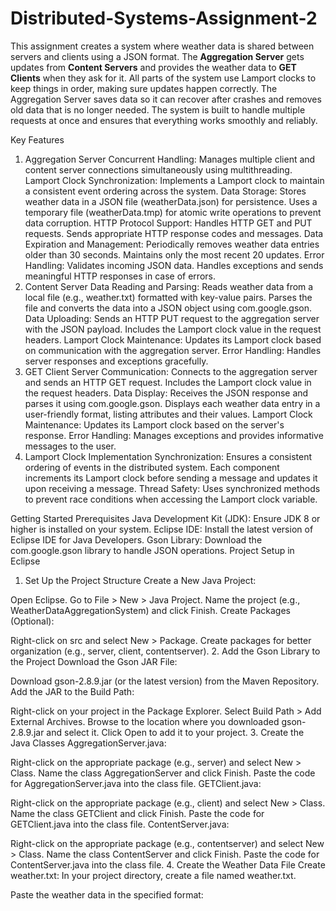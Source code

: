 # Distributed-Systems-Assignment-2

This assignment creates a system where weather data is shared between servers and clients using a JSON format. The **Aggregation Server** gets updates from **Content Servers** and provides the weather data to **GET Clients** when they ask for it. All parts of the system use Lamport clocks to keep things in order, making sure updates happen correctly. The Aggregation Server saves data so it can recover after crashes and removes old data that is no longer needed. The system is built to handle multiple requests at once and ensures that everything works smoothly and reliably.

Key Features

1. Aggregation Server
Concurrent Handling: Manages multiple client and content server connections simultaneously using multithreading.
Lamport Clock Synchronization: Implements a Lamport clock to maintain a consistent event ordering across the system.
Data Storage:
Stores weather data in a JSON file (weatherData.json) for persistence.
Uses a temporary file (weatherData.tmp) for atomic write operations to prevent data corruption.
HTTP Protocol Support:
Handles HTTP GET and PUT requests.
Sends appropriate HTTP response codes and messages.
Data Expiration and Management:
Periodically removes weather data entries older than 30 seconds.
Maintains only the most recent 20 updates.
Error Handling:
Validates incoming JSON data.
Handles exceptions and sends meaningful HTTP responses in case of errors.
2. Content Server
Data Reading and Parsing:
Reads weather data from a local file (e.g., weather.txt) formatted with key-value pairs.
Parses the file and converts the data into a JSON object using com.google.gson.
Data Uploading:
Sends an HTTP PUT request to the aggregation server with the JSON payload.
Includes the Lamport clock value in the request headers.
Lamport Clock Maintenance:
Updates its Lamport clock based on communication with the aggregation server.
Error Handling:
Handles server responses and exceptions gracefully.
3. GET Client
Server Communication:
Connects to the aggregation server and sends an HTTP GET request.
Includes the Lamport clock value in the request headers.
Data Display:
Receives the JSON response and parses it using com.google.gson.
Displays each weather data entry in a user-friendly format, listing attributes and their values.
Lamport Clock Maintenance:
Updates its Lamport clock based on the server's response.
Error Handling:
Manages exceptions and provides informative messages to the user.
4. Lamport Clock Implementation
Synchronization:
Ensures a consistent ordering of events in the distributed system.
Each component increments its Lamport clock before sending a message and updates it upon receiving a message.
Thread Safety:
Uses synchronized methods to prevent race conditions when accessing the Lamport clock variable.


Getting Started
Prerequisites
Java Development Kit (JDK): Ensure JDK 8 or higher is installed on your system.
Eclipse IDE: Install the latest version of Eclipse IDE for Java Developers.
Gson Library: Download the com.google.gson library to handle JSON operations.
Project Setup in Eclipse
1. Set Up the Project Structure
Create a New Java Project:

Open Eclipse.
Go to File > New > Java Project.
Name the project (e.g., WeatherDataAggregationSystem) and click Finish.
Create Packages (Optional):

Right-click on src and select New > Package.
Create packages for better organization (e.g., server, client, contentserver).
2. Add the Gson Library to the Project
Download the Gson JAR File:

Download gson-2.8.9.jar (or the latest version) from the Maven Repository.
Add the JAR to the Build Path:

Right-click on your project in the Package Explorer.
Select Build Path > Add External Archives.
Browse to the location where you downloaded gson-2.8.9.jar and select it.
Click Open to add it to your project.
3. Create the Java Classes
AggregationServer.java:

Right-click on the appropriate package (e.g., server) and select New > Class.
Name the class AggregationServer and click Finish.
Paste the code for AggregationServer.java into the class file.
GETClient.java:

Right-click on the appropriate package (e.g., client) and select New > Class.
Name the class GETClient and click Finish.
Paste the code for GETClient.java into the class file.
ContentServer.java:

Right-click on the appropriate package (e.g., contentserver) and select New > Class.
Name the class ContentServer and click Finish.
Paste the code for ContentServer.java into the class file.
4. Create the Weather Data File
Create weather.txt:
In your project directory, create a file named weather.txt.

Paste the weather data in the specified format:

